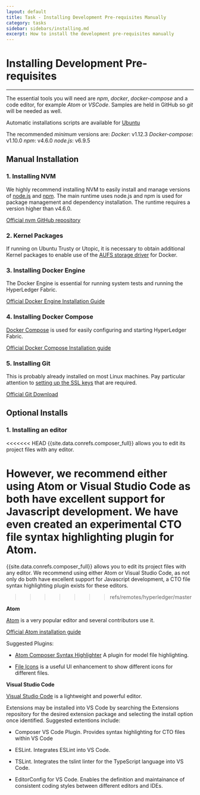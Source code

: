 ```yaml
---
layout: default
title: Task - Installing Development Pre-requisites Manually
category: tasks
sidebar: sidebars/installing.md
excerpt: How to install the development pre-requisites manually
---
```


# Installing Development Pre-requisites

---

The essential tools you will need are *npm*, *docker*, *docker-compose* and a code editor, for example *Atom* or *VSCode*. Samples are held in GitHub so *git* will be needed as well.

Automatic installations scripts are available for [Ubuntu](./prerequisites.md)

The recommended *minimum* versions are:
*Docker*: v1.12.3
*Docker-compose*: v1.10.0
*npm*: v4.6.0
*node.js*: v6.9.5

## Manual Installation

### 1. Installing NVM
We highly recommend installing NVM to easily install and manage versions of [node.js](https://nodejs.org/en/) and [npm](https://www.npmjs.com/). The main runtime uses node.js and npm is used for package management and dependency installation. The runtime requires a version higher than v4.6.0.

[Official nvm GitHub repository](https://github.com/creationix/nvm)

### 2. Kernel Packages
If running on Ubuntu Trusty or Utopic, it is necessary to obtain additional Kernel packages to enable use of the [AUFS storage driver](https://docs.docker.com/engine/userguide/storagedriver/aufs-driver/#renaming-directories-with-the-aufs-storage-driver) for Docker.

### 3. Installing Docker Engine
The Docker Engine is essential for running system tests and running the HyperLedger Fabric.

[Official Docker Engine Installation Guide](https://docs.docker.com/engine/installation/)

### 4. Installing Docker Compose
[Docker Compose](https://docs.docker.com/compose/overview/) is used for easily configuring and starting HyperLedger Fabric.

[Official Docker Compose Installation guide](https://docs.docker.com/compose/install/)

### 5. Installing Git
This is probably already installed on most Linux machines. Pay particular attention to [setting up the SSL keys](https://help.github.com/enterprise/2.7/user/articles/generating-a-new-ssh-key-and-adding-it-to-the-ssh-agent/#platform-linux) that are required.

[Official Git Download](https://git-scm.com/downloads)

## Optional Installs

### 1. Installing an editor
<<<<<<< HEAD
{{site.data.conrefs.composer_full}} allows you to edit its project files with any editor.

However, we recommend either using Atom or Visual Studio Code as both have excellent support for Javascript
development. We have even created an experimental CTO file syntax highlighting plugin for Atom.
=======
{{site.data.conrefs.composer_full}} allows you to edit its project files with any editor. We recommend using either Atom or Visual Studio Code, as not only do both have excellent support for Javascript development, a CTO file syntax highlighting plugin exists for these editors.
>>>>>>> refs/remotes/hyperledger/master


**Atom**

[Atom](https://atom.io/) is a very popular editor and several contributors use it.

[Official Atom installation guide](http://flight-manual.atom.io/getting-started/sections/installing-atom/)

Suggested Plugins:

* [Atom Composer Syntax Highlighter](https://github.ibm.com/Blockchain-WW-Labs/Concerto-Atom) A plugin for model file highlighting.

* [File Icons](https://atom.io/packages/file-icons) is a useful UI enhancement to show different icons for different files.

**Visual Studio Code**

[Visual Studio Code](https://code.visualstudio.com/) is a lightweight and powerful editor.

Extensions may be installed into VS Code by searching the Extensions repository for the desired extension package and selecting the install option once identified. Suggested extentions include:

* Composer VS Code Plugin. Provides syntax highlighting for CTO files within VS Code

* ESLint. Integrates ESLint into VS Code.

* TSLint. Integrates the tslint linter for the TypeScript language into VS Code.

* EditorConfig for VS Code. Enables the definition and maintainance of consistent coding styles between different editors and IDEs.

